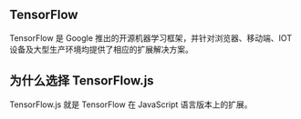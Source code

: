 ## TensorFlow

TensorFlow 是 Google 推出的开源机器学习框架，并针对浏览器、移动端、IOT 设备及大型生产环境均提供了相应的扩展解决方案。

## 为什么选择 TensorFlow.js

TensorFlow.js 就是 TensorFlow 在 JavaScript 语言版本上的扩展。
